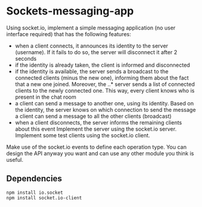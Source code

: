 # Sockets-messaging-app

Using socket.io, implement a simple messaging application (no user interface required) that has the following features:

* when a client connects, it announces its identity to the server (username). If it fails to do so, the server will disconnect it after 2 seconds
* if the identity is already taken, the client is informed and disconnected
* if the identity is available, the server sends a broadcast to the connected clients (minus the new one), informing them about the fact that a new one joined. Moreover, the ..* server sends a list of connected clients to the newly connected one. This way, every client knows who is present in the chat room
* a client can send a message to another one, using its identity. Based on the identity, the server knows on which connection to send the message
 a client can send a message to all the other clients (broadcast)
* when a client disconnects, the server informs the remaining clients about this event
Implement the server using the socket.io server. Implement some test clients using the socket.io client.

Make use of the socket.io events to define each operation type. You can design the API anyway you want and can use any other module you think is useful.

## Dependencies

`npm install io.socket`  
`npm install socket.io-client`   
